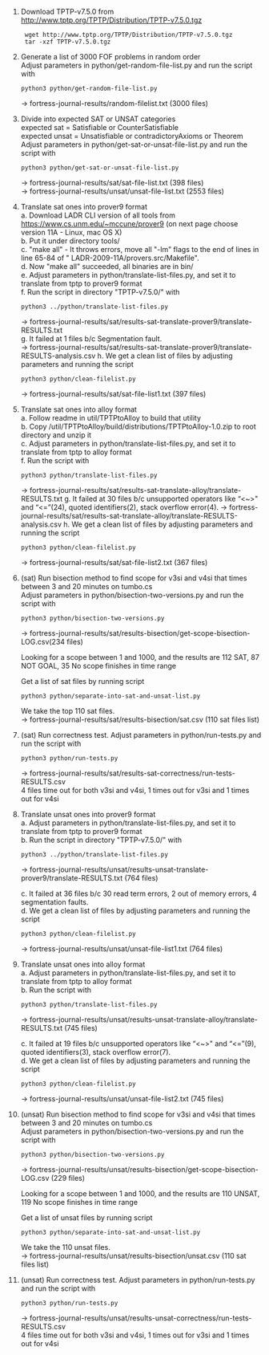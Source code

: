 1. Download TPTP-v7.5.0 from http://www.tptp.org/TPTP/Distribution/TPTP-v7.5.0.tgz
   ```
    wget http://www.tptp.org/TPTP/Distribution/TPTP-v7.5.0.tgz  
    tar -xzf TPTP-v7.5.0.tgz
   ```

2. Generate a list of 3000 FOF problems in random order  
   Adjust parameters in python/get-random-file-list.py and run the script with
   ```
   python3 python/get-random-file-list.py
   ```
   -> fortress-journal-results/random-filelist.txt (3000 files)

3. Divide into expected SAT or UNSAT categories  
   expected sat = Satisfiable or CounterSatisfiable  
   expected unsat = Unsatisfiable or contradictoryAxioms or Theorem  
   Adjust parameters in python/get-sat-or-unsat-file-list.py and run the script with
    ```
    python3 python/get-sat-or-unsat-file-list.py
    ```
   -> fortress-journal-results/sat/sat-file-list.txt (398 files)  
   -> fortress-journal-results/unsat/unsat-file-list.txt (2553 files)

4. Translate sat ones into prover9 format  
   a. Download LADR CLI version of all tools from https://www.cs.unm.edu/~mccune/prover9 (on next page choose version
   11A - Linux, mac OS X)  
   b. Put it under directory tools/   
   c. "make all" - It throws errors, move all "-lm" flags to the end of lines in line 65-84 of "
   LADR-2009-11A/provers.src/Makefile".  
   d. Now "make all" succeeded, all binaries are in bin/  
   e. Adjust parameters in python/translate-list-files.py, and set it to translate from tptp to prover9 format  
   f. Run the script in directory "TPTP-v7.5.0/" with
   ```
   python3 ../python/translate-list-files.py
   ```
   -> fortress-journal-results/sat/results-sat-translate-prover9/translate-RESULTS.txt  
   g. It failed at 1 files b/c Segmentation fault.  
   -> fortress-journal-results/sat/results-sat-translate-prover9/translate-RESULTS-analysis.csv h. We get a clean list
   of files by adjusting parameters and running the script
   ```
   python3 python/clean-filelist.py
   ```
   -> fortress-journal-results/sat/sat-file-list1.txt (397 files)

5. Translate sat ones into alloy format   
   a. Follow readme in util/TPTPtoAlloy to build that utility  
   b. Copy /util/TPTPtoAlloy/build/distributions/TPTPtoAlloy-1.0.zip to root directory and unzip it  
   c. Adjust parameters in python/translate-list-files.py, and set it to translate from tptp to alloy format  
   f. Run the script with
    ```
   python3 python/translate-list-files.py
   ```
   -> fortress-journal-results/sat/results-sat-translate-alloy/translate-RESULTS.txt g. It failed at 30 files b/c
   unsupported operators like “<~>" and “<=”(24), quoted identifiers(2), stack overflow error(4). ->
   fortress-journal-results/sat/results-sat-translate-alloy/translate-RESULTS-analysis.csv h. We get a clean list of
   files by adjusting parameters and running the script
    ```
   python3 python/clean-filelist.py
   ```
   -> fortress-journal-results/sat/sat-file-list2.txt (367 files)

5. (sat) Run bisection method to find scope for v3si and v4si that times between 3 and 20 minutes on tumbo.cs  
   Adjust parameters in python/bisection-two-versions.py and run the script with
   ```
   python3 python/bisection-two-versions.py
   ```
   -> fortress-journal-results/sat/results-bisection/get-scope-bisection-LOG.csv(234 files)

   Looking for a scope between 1 and 1000, and the results are 112 SAT, 87 NOT GOAL, 35 No scope finishes in time range

   Get a list of sat files by running script
   ```
   python3 python/separate-into-sat-and-unsat-list.py
   ```
   We take the top 110 sat files.  
   -> fortress-journal-results/sat/results-bisection/sat.csv (110 sat files list)

7. (sat) Run correctness test. Adjust parameters in python/run-tests.py and run the script with
   ```
   python3 python/run-tests.py
   ```
   -> fortress-journal-results/sat/results-sat-correctness/run-tests-RESULTS.csv  
   4 files time out for both v3si and v4si, 1 times out for v3si and 1 times out for v4si

8. Translate unsat ones into prover9 format  
   a. Adjust parameters in python/translate-list-files.py, and set it to translate from tptp to prover9 format  
   b. Run the script in directory "TPTP-v7.5.0/" with
   ```
   python3 ../python/translate-list-files.py
   ```
   -> fortress-journal-results/unsat/results-unsat-translate-prover9/translate-RESULTS.txt (764 files)

   c. It failed at 36 files b/c 30 read term errors, 2 out of memory errors, 4 segmentation faults.  
   d. We get a clean list of files by adjusting parameters and running the script
   ```
   python3 python/clean-filelist.py
   ```
   -> fortress-journal-results/unsat/unsat-file-list1.txt (764 files)

9. Translate unsat ones into alloy format   
   a. Adjust parameters in python/translate-list-files.py, and set it to translate from tptp to alloy format  
   b. Run the script with
    ```
   python3 python/translate-list-files.py
   ```
   -> fortress-journal-results/unsat/results-unsat-translate-alloy/translate-RESULTS.txt (745 files)

   c. It failed at 19 files b/c unsupported operators like “<~>" and “<=”(9), quoted identifiers(3), stack overflow
   error(7).   
   d. We get a clean list of files by adjusting parameters and running the script
    ```
   python3 python/clean-filelist.py
   ```
   -> fortress-journal-results/unsat/unsat-file-list2.txt (745 files)

10. (unsat) Run bisection method to find scope for v3si and v4si that times between 3 and 20 minutes on tumbo.cs  
    Adjust parameters in python/bisection-two-versions.py and run the script with
    ```
    python3 python/bisection-two-versions.py
    ```

    -> fortress-journal-results/unsat/results-bisection/get-scope-bisection-LOG.csv (229 files)

    Looking for a scope between 1 and 1000, and the results are 110 UNSAT, 119 No scope finishes in time range

    Get a list of unsat files by running script

    ```
    python3 python/separate-into-sat-and-unsat-list.py
    ```

    We take the 110 unsat files.  
    -> fortress-journal-results/unsat/results-bisection/unsat.csv (110 sat files list)

11. (unsat) Run correctness test. Adjust parameters in python/run-tests.py and run the script with
    ```
    python3 python/run-tests.py
    ```

    -> fortress-journal-results/unsat/results-unsat-correctness/run-tests-RESULTS.csv  
    4 files time out for both v3si and v4si, 1 times out for v3si and 1 times out for v4si


